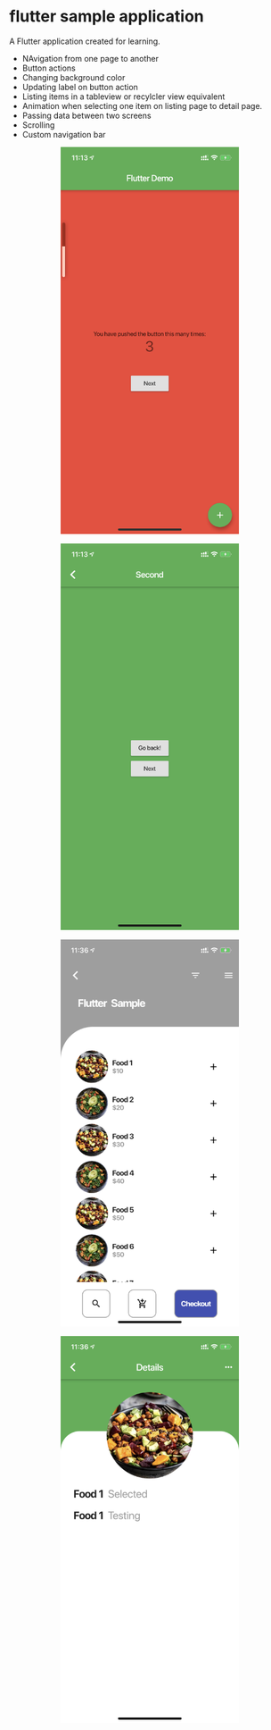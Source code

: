 # flutter sample application

A Flutter application created for learning.
- NAvigation from one page to another
- Button actions
- Changing background color
- Updating label on button action
- Listing items in a tableview or recylcler view equivalent
- Animation when selecting one item on listing page to detail page.
- Passing data between two screens
- Scrolling
- Custom navigation bar

<p align="center">
  <img src= "screenshots/ss1.PNG" width="320" >
</p>

<p align="center">
  <img src= "screenshots/ss2.PNG" width="320" >
</p>

<p align="center">
  <img src= "screenshots/ss3.PNG" width="320" >
</p>

<p align="center">
  <img src= "screenshots/ss4.PNG" width="320" >
</p>
